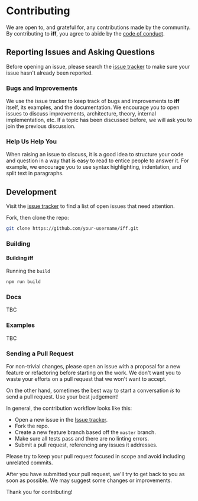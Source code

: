 # Contributing

We are open to, and grateful for, any contributions made by the community. By
contributing to **iff**, you agree to abide by the
[code of conduct](https://github.com/jpmorganchase/iff/blob/master/CODE_OF_CONDUCT.md).

## Reporting Issues and Asking Questions

Before opening an issue, please search the
[issue tracker](https://github.com/jpmorganchase/iff/issues) to make sure your
issue hasn't already been reported.

### Bugs and Improvements

We use the issue tracker to keep track of bugs and improvements to **iff**
itself, its examples, and the documentation. We encourage you to open issues to
discuss improvements, architecture, theory, internal implementation, etc. If a
topic has been discussed before, we will ask you to join the previous
discussion.

### Help Us Help You

When raising an issue to discuss, it is a good idea to structure your code and
question in a way that is easy to read to entice people to answer it. For
example, we encourage you to use syntax highlighting, indentation, and split
text in paragraphs.

## Development

Visit the [issue tracker](https://github.com/jpmorganchase/iff/issues) to find a
list of open issues that need attention.

Fork, then clone the repo:

```sh
git clone https://github.com/your-username/iff.git
```

### Building

#### Building iff

Running the `build`

```sh
npm run build
```

### Docs

TBC

### Examples

TBC

### Sending a Pull Request

For non-trivial changes, please open an issue with a proposal for a new feature
or refactoring before starting on the work. We don't want you to waste your
efforts on a pull request that we won't want to accept.

On the other hand, sometimes the best way to start a conversation _is_ to send a
pull request. Use your best judgement!

In general, the contribution workflow looks like this:

- Open a new issue in the
  [Issue tracker](https://github.com/jpmorganchase/iff/issues).
- Fork the repo.
- Create a new feature branch based off the `master` branch.
- Make sure all tests pass and there are no linting errors.
- Submit a pull request, referencing any issues it addresses.

Please try to keep your pull request focused in scope and avoid including
unrelated commits.

After you have submitted your pull request, we'll try to get back to you as soon
as possible. We may suggest some changes or improvements.

Thank you for contributing!
